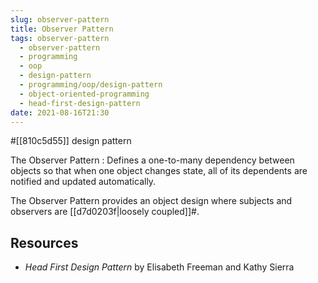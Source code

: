 ```yaml
---
slug: observer-pattern
title: Observer Pattern
tags: observer-pattern
  - observer-pattern
  - programming
  - oop
  - design-pattern
  - programming/oop/design-pattern
  - object-oriented-programming
  - head-first-design-pattern
date: 2021-08-16T21:30
---
```



#[[810c5d55]] design pattern

The Observer Pattern
:   Defines a one-to-many dependency between objects so that when one object
changes state, all of its dependents are notified and updated automatically.

The Observer Pattern provides an object design where subjects and observers are
[[d7d0203f|loosely coupled]]#.

## Resources

- _Head First Design Pattern_ by Elisabeth Freeman and Kathy Sierra

